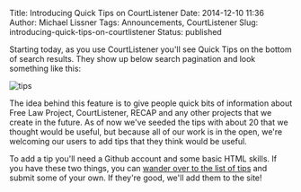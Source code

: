 Title: Introducing Quick Tips on CourtListener
Date: 2014-12-10 11:36
Author: Michael Lissner
Tags: Announcements, CourtListener
Slug: introducing-quick-tips-on-courtlistener
Status: published

Starting today, as you use CourtListener you'll see Quick Tips on the
bottom of search results. They show up below search pagination and look
something like this:

![tips]({static}/images/Screenshot-from-2014-12-10-112916.png)

The idea behind this feature is to give people quick bits of information
about Free Law Project, CourtListener, RECAP and any other projects that
we create in the future. As of now we've seeded the tips with about 20
that we thought would be useful, but because all of our work is in the
open, we're welcoming our users to add tips that they think would be
useful.

To add a tip you'll need a Github account and some basic HTML skills. If
you have these two things, you can [wander over to the list of
tips](https://github.com/freelawproject/courtlistener/blob/master/alert/lib/context_processors.py#L11 "Tips on Github")
and submit some of your own. If they're good, we'll add them to the
site!

